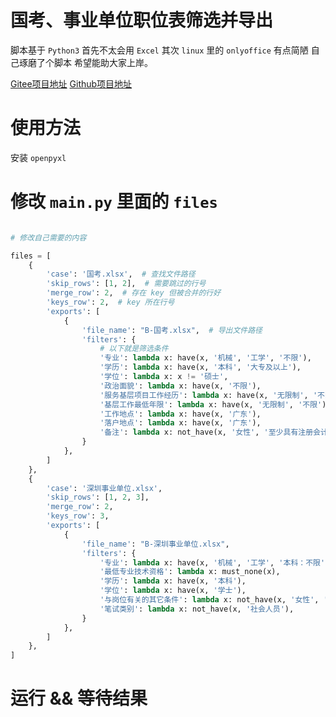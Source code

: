 # 国考、事业单位职位表筛选并导出

脚本基于 `Python3`
首先不太会用 `Excel` 其次 `linux` 里的 `onlyoffice` 有点简陋 自己琢磨了个脚本 希望能助大家上岸。

[Gitee项目地址](https://gitee.com/danyow/py_excel_filter)
[Github项目地址](https://github.com/danyow/py_excel_filter)


# 使用方法

安装 `openpyxl`

# 修改 `main.py` 里面的 `files`

```python

# 修改自己需要的内容

files = [
    {
        'case': '国考.xlsx',  # 查找文件路径
        'skip_rows': [1, 2],  # 需要跳过的行号
        'merge_row': 2,  # 存在 key 但被合并的行好
        'keys_row': 2,  # key 所在行号
        'exports': [
            {
                'file_name': "B-国考.xlsx",  # 导出文件路径
                'filters': {
                    # 以下就是筛选条件
                    '专业': lambda x: have(x, '机械', '工学', '不限'),
                    '学历': lambda x: have(x, '本科', '大专及以上'),
                    '学位': lambda x: x != '硕士',
                    '政治面貌': lambda x: have(x, '不限'),
                    '服务基层项目工作经历': lambda x: have(x, '无限制', '不限'),
                    '基层工作最低年限': lambda x: have(x, '无限制', '不限'),
                    '工作地点': lambda x: have(x, '广东'),
                    '落户地点': lambda x: have(x, '广东'),
                    '备注': lambda x: not_have(x, '女性', '至少具有注册会计师', '大学英语'),
                }
            },
        ]
    },
    {
        'case': '深圳事业单位.xlsx',
        'skip_rows': [1, 2, 3],
        'merge_row': 2,
        'keys_row': 3,
        'exports': [
            {
                'file_name': "B-深圳事业单位.xlsx",
                'filters': {
                    '专业': lambda x: have(x, '机械', '工学', '本科：不限'),
                    '最低专业技术资格': lambda x: must_none(x),
                    '学历': lambda x: have(x, '本科'),
                    '学位': lambda x: have(x, '学士'),
                    '与岗位有关的其它条件': lambda x: not_have(x, '女性', '中共党员', '证', '资格'),
                    '笔试类别': lambda x: not_have(x, '社会人员'),
                }
            },
        ]
    },
]
```

# 运行 && 等待结果